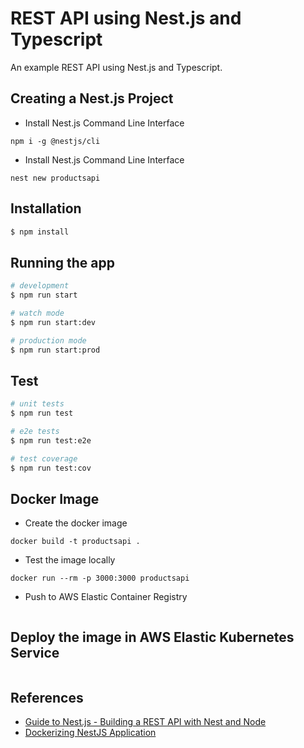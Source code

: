 <!-- @format -->

# REST API using Nest.js and Typescript

An example REST API using Nest.js and Typescript.

## Creating a Nest.js Project

- Install Nest.js Command Line Interface

```
npm i -g @nestjs/cli
```

- Install Nest.js Command Line Interface

```
nest new productsapi
```

## Installation

```bash
$ npm install
```

## Running the app

```bash
# development
$ npm run start

# watch mode
$ npm run start:dev

# production mode
$ npm run start:prod
```

## Test

```bash
# unit tests
$ npm run test

# e2e tests
$ npm run test:e2e

# test coverage
$ npm run test:cov
```

## Docker Image

- Create the docker image

```
docker build -t productsapi .
```

- Test the image locally

```
docker run --rm -p 3000:3000 productsapi
```

- Push to AWS Elastic Container Registry

```

```

## Deploy the image in AWS Elastic Kubernetes Service

```

```

## References

- [Guide to Nest.js - Building a REST API with Nest and Node](https://stackabuse.com/guide-to-nestjs-building-a-rest-api-with-nest-and-node/)
- [Dockerizing NestJS Application](https://medium.com/@sujan.dumaru.official/dockerizing-nestjs-application-c4b25139fe4c)
